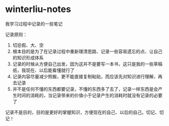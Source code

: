 # winterliu-notes
我学习过程中记录的一些笔记

记录原则：

1. 切忌假、大、空
2. 根本目的是为了在记录过程中重新理清思路、记录一些容易遗忘的点、让自己的知识形成体系
3. 记录的时候从方便自己出发，因为这并不是要写一本书，这只是我的一些草稿纸，我现在、以后能看懂就行了
4. 记录内容尽量减少照搬，更不能直接复制粘贴，而应该先对知识进行理解，再去记录
5. 并不是任何不懂的东西都要记录，不懂的东西多了去了，记录一样东西是会产生时间的消耗的，当记录带来的价值小于记录产生的消耗时就没有记录的必要了

记录不是目的，目的是更好的掌握知识，方便现在的自己、以后的自己。切记、切记！